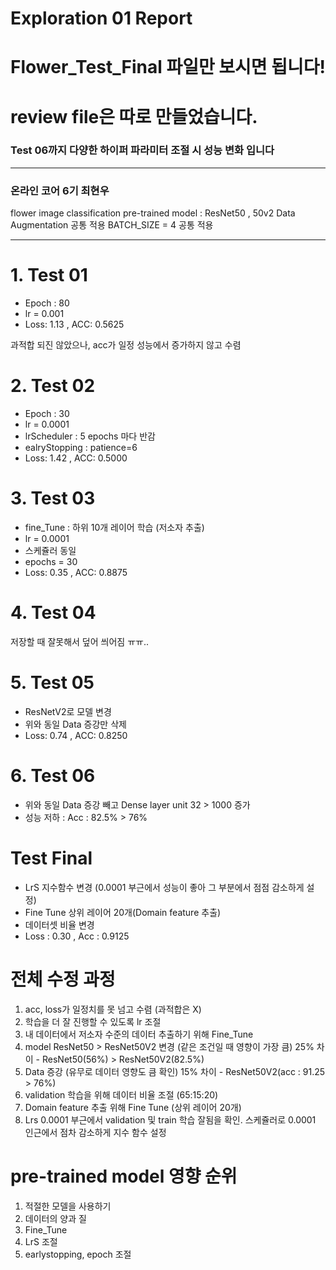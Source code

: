 # Exploration 01 Report
# Flower_Test_Final 파일만 보시면 됩니다!
# review file은 따로 만들었습니다.

### Test 06까지 다양한 하이퍼 파라미터 조절 시 성능 변화 입니다

---
### 온라인 코어 6기 최현우

flower image classification
pre-trained model : ResNet50 , 50v2
Data Augmentation 공통 적용
BATCH_SIZE = 4 공통 적용

---
# 1. Test 01

* Epoch : 80
* lr = 0.001
* Loss: 1.13 , ACC: 0.5625

과적합 되진 않았으나, acc가 일정 성능에서 증가하지 않고 수렴

# 2. Test 02

* Epoch : 30
* lr = 0.0001
* lrScheduler : 5 epochs 마다 반감
* ealryStopping : patience=6
* Loss: 1.42 , ACC: 0.5000

# 3. Test 03

* fine_Tune : 하위 10개 레이어 학습 (저소자 추출)
* lr = 0.0001
* 스케쥴러 동일
* epochs = 30
* Loss: 0.35 , ACC: 0.8875

# 4. Test 04
저장할 때 잘못해서 덮어 씌어짐 ㅠㅠ..

# 5. Test 05

* ResNetV2로 모델 변경
* 위와 동일 Data 증강만 삭제
* Loss: 0.74 , ACC: 0.8250
  
# 6. Test 06

* 위와 동일 Data 증강 빼고 Dense layer unit 32 > 1000 증가
* 성능 저하 : Acc : 82.5% > 76%

# Test Final

* LrS 지수함수 변경 (0.0001 부근에서 성능이 좋아 그 부분에서 점점 감소하게 설정)
* Fine Tune 상위 레이어 20개(Domain feature 추출)
* 데이터셋 비율 변경
* Loss : 0.30 , Acc : 0.9125

# 전체 수정 과정

1. acc, loss가 일정치를 못 넘고 수렴 (과적합은 X)
2. 학습을 더 잘 진행할 수 있도록 lr 조절
3. 내 데이터에서 저소자 수준의 데이터 추출하기 위해 Fine_Tune
4. model ResNet50 > ResNet50V2 변경 (같은 조건일 때 영향이 가장 큼) 25% 차이 - ResNet50(56%) > ResNet50V2(82.5%)
5. Data 증강 (유무로 데이터 영향도 큼 확인) 15% 차이 - ResNet50V2(acc : 91.25 > 76%)
6. validation 학습을 위해 데이터 비율 조절 (65:15:20)
7. Domain feature 추출 위해 Fine Tune (상위 레이어 20개)
8. Lrs 0.0001 부근에서 validation 및 train 학습 잘됨을 확인. 스케쥴러로 0.0001 인근에서 점차 감소하게 지수 함수 설정

# pre-trained model 영향 순위
  1. 적절한 모델을 사용하기
  2. 데이터의 양과 질
  3. Fine_Tune
  4. LrS 조절
  5. earlystopping, epoch 조절
